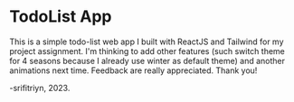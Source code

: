 # TodoList App

This is a simple todo-list web app I built with ReactJS and Tailwind for my project assignment. I'm thinking to add other features (such switch theme for 4 seasons because I already use winter as default theme) and another animations next time. Feedback are really appreciated. Thank you!

-srifitriyn, 2023.
